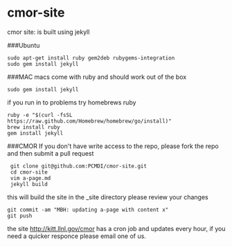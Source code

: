 cmor-site
=========

cmor site: is built using jekyll

###Ubuntu

    sudo apt-get install ruby gem2deb rubygems-integration
    sudo gem install jekyll
    
###MAC
macs come with ruby and should work out of the box

    sudo gem install jekyll
    
if you run in to problems try homebrews ruby

    ruby -e "$(curl -fsSL https://raw.github.com/Homebrew/homebrew/go/install)"
    brew install ruby 
    gem install jekyll
    
###CMOR
If you don't have write access to the repo, please fork the repo and then submit a pull request

     git clone git@github.com:PCMDI/cmor-site.git
     cd cmor-site
     vim a-page.md
     jekyll build
     
this will build the site in the _site directory please review your changes

    git commit -am "MBH: updating a-page with content x"
    git push
    
the site http://kitt.llnl.gov/cmor has a cron job and updates every hour, if you need a quicker responce please email one of us.
